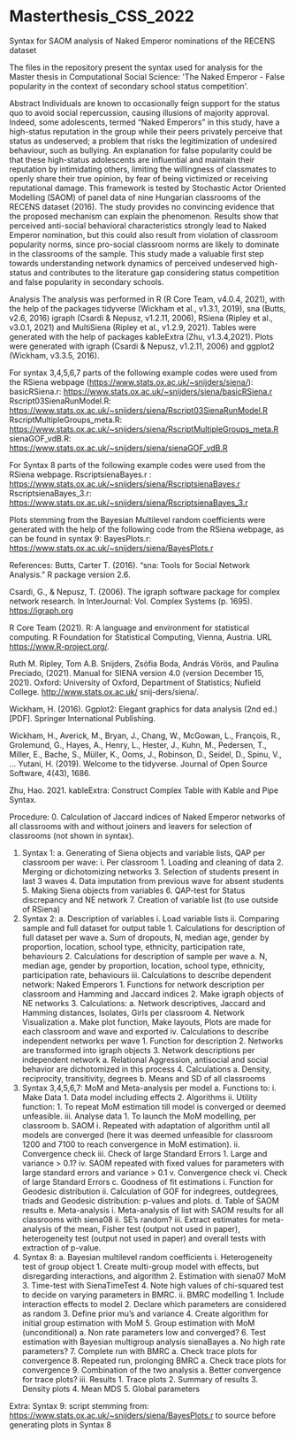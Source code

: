 # Masterthesis_CSS_2022
Syntax for SAOM analysis of Naked Emperor nominations of the RECENS dataset

The files in the repository present the syntax used for analysis for the Master thesis in Computational Social Science:
'The Naked Emperor - False popularity in the context of secondary school status competition'.

Abstract
Individuals are known to occasionally feign support for the status quo to avoid social repercussion, causing illusions of majority approval. Indeed, some adolescents, termed “Naked Emperors” in this study, have a high-status reputation in the group while their peers privately perceive that status as undeserved; a problem that risks the legitimization of undesired behaviour, such as bullying. An explanation for false popularity could be that these high-status adolescents are influential and maintain their reputation by intimidating others, limiting the willingness of classmates to openly share their true opinion, by fear of being victimized or receiving reputational damage. This framework is tested by Stochastic Actor Oriented Modelling (SAOM) of panel data of nine Hungarian classrooms of the RECENS dataset (2016). The study provides no convincing evidence that the proposed mechanism can explain the phenomenon. Results show that perceived anti-social behavioral characteristics strongly lead to Naked Emperor nomination, but this could also result from violation of classroom popularity norms, since pro-social classroom norms are likely to dominate in the classrooms of the sample. This study made a valuable first step towards understanding network dynamics of perceived undeserved high-status and contributes to the literature gap considering status competition and false popularity in secondary schools. 

Analysis
The analysis was performed in R (R Core Team, v4.0.4, 2021), with the help of the packages tidyverse (Wickham et al., v1.3.1, 2019), sna (Butts, v2.6, 2016) igraph (Csardi & Nepusz, v1.2.11, 2006), RSiena (Ripley et al., v3.0.1, 2021) and MultiSiena (Ripley et al., v1.2.9, 2021). Tables were generated with the help of packages kableExtra (Zhu, v1.3.4,2021). Plots were generated with igraph (Csardi & Nepusz, v1.2.11, 2006) and ggplot2 (Wickham, v3.3.5, 2016). 

For syntax 3,4,5,6,7 parts of the following example codes were used from the RSiena webpage (https://www.stats.ox.ac.uk/~snijders/siena/):
basicRSiena.r: https://www.stats.ox.ac.uk/~snijders/siena/basicRSiena.r
Rscript03SienaRunModel.R: https://www.stats.ox.ac.uk/~snijders/siena/Rscript03SienaRunModel.R
RscriptMultipleGroups_meta.R: https://www.stats.ox.ac.uk/~snijders/siena/RscriptMultipleGroups_meta.R
sienaGOF_vdB.R: https://www.stats.ox.ac.uk/~snijders/siena/sienaGOF_vdB.R

For Syntax 8 parts of the following example codes were used from the RSiena webpage.
RscriptsienaBayes.r : https://www.stats.ox.ac.uk/~snijders/siena/RscriptsienaBayes.r
RscriptsienaBayes_3.r: https://www.stats.ox.ac.uk/~snijders/siena/RscriptsienaBayes_3.r

Plots stemming from the Bayesian Multilevel random coefficients were generated with the help of the following code from the RSiena webpage, as can be found in syntax 9:
BayesPlots.r: https://www.stats.ox.ac.uk/~snijders/siena/BayesPlots.r

References:
Butts, Carter T. (2016). “sna: Tools for Social Network Analysis.” R package version 2.6.

Csardi, G., & Nepusz, T. (2006). The igraph software package for complex network research. 
In InterJournal: Vol. Complex Systems (p. 1695). https://igraph.org

R Core Team (2021). R: A language and environment for statistical computing. R Foundation 
for Statistical Computing, Vienna, Austria. URL https://www.R-project.org/.

Ruth M. Ripley, Tom A.B. Snijders, Zsófia Boda, András Vörös, and Paulina Preciado,
(2021). Manual for SIENA version 4.0 (version December 15, 2021). Oxford: University of Oxford, Department of Statistics; Nufield College. http://www.stats.ox.ac.uk/ snij-ders/siena/.

Wickham, H. (2016). Ggplot2: Elegant graphics for data analysis (2nd ed.) [PDF]. Springer 
International Publishing.

Wickham, H., Averick, M., Bryan, J., Chang, W., McGowan, L., François, R., Grolemund, 
G., Hayes, A., Henry, L., Hester, J., Kuhn, M., Pedersen, T., Miller, E., Bache, S., 
Müller, K., Ooms, J., Robinson, D., Seidel, D., Spinu, V., … Yutani, H. (2019). Welcome to the tidyverse. Journal of Open Source Software, 4(43), 1686.

Zhu, Hao. 2021. kableExtra: Construct Complex Table with Kable and Pipe Syntax.

Procedure:
0.	Calculation of Jaccard indices of Naked Emperor networks of all classrooms with and without joiners and leavers for selection of classrooms (not shown in syntax).
1.	Syntax 1:
    a.	Generating of Siena objects and variable lists, QAP per classroom per wave:
        i.	Per classroom
                            1.	Loading and cleaning of data
                            2.	Merging or dichotomizing networks
                            3.	Selection of students present in last 3 waves
                            4.	Data imputation from previous wave for absent students 
                            5.	Making Siena objects from variables
                            6.	QAP-test for Status discrepancy and NE network
                            7.	Creation of variable list (to use outside of RSiena)
2.	Syntax 2: 
    a.	Description of variables
        i.	Load variable lists
        ii.	Comparing sample and full dataset for output table
                            1.	Calculations for description of full dataset per wave
                                a.	Sum of dropouts, N, median age, gender by proportion, location, school type,                                      ethnicity, participation rate, behaviours
                            2.	Calculations for description of sample per wave
                                a.	N, median age, gender by proportion, location, school type, ethnicity,                                            participation rate, behaviours
       iii.	Calculations to describe dependent network: Naked Emperors
                            1.	Functions for network description per classroom and Hamming and Jaccard indices
                            2.	Make igraph objects of NE networks
                            3.	Calculations:
                                 a.	Network descriptives, Jaccard and Hamming distances, Isolates, Girls per                                         classroom
                            4.	Network Visualization
                                 a.	Make plot function, Make layouts, Plots are made for each classroom and wave                                     and exported
        iv.	Calculations to describe independent networks per wave
                            1.	Function for description
                            2.	Networks are transformed into igraph objects
                            3.	Network descriptions per independent network
                                  a.	Relational Aggression, antisocial and social behavior are dichotomized in                                       this process
                            4.	Calculations
                                  a.	Density, reciprocity, transitivity, degrees
                            b.	Means and SD of all classrooms
3.	Syntax 3,4,5,6,7: MoM and Meta-analysis per model
          a.	Functions to:
                          i.	Make Data
                                      1.	Data model including effects
                                      2.	Algorithms
                          ii.	Utility function:
                                      1.	To repeat MoM estimation till model is converged or deemed unfeasible.
                         iii.	Analyse data
                                      1.	To launch the MoM modelling, per classroom
          b.	SAOM
                        i.	Repeated with adaptation of algorithm until all models are converged (here it was 
                        deemed unfeasible for classroom 1200 and 7100 to reach convergence in MoM estimation).
                        ii.	Convergence check
                        iii.	Check of large Standard Errors
                                      1.	Large and variance > 0.1?
                        iv.	SAOM repeated with fixed values for parameters with large standard errors and                                   variance > 0.1
                        v.	Convergence check
                        vi.	Check of large Standard Errors
          c.	Goodness of fit estimations
                        i.	Function for Geodesic distribution
                        ii.	Calculation of GOF for indegrees, outdegrees, triads and Geodesic distribution:                                 p-values and plots.
          d.	Table of SAOM results
          e.	Meta-analysis
                         i.	Meta-analysis of list with SAOM results for all classrooms with siena08
                         ii.	SE’s random?
                         iii.	Extract estimates for meta-analysis of the mean,  Fisher test (output not used                                   in paper), heterogeneity test (output not used in paper) and overall tests with                                extraction of p-value.
4.	Syntax 8: 
        a.	Bayesian multilevel random coefficients
                        i.	Heterogeneity test of group object
                                1.	Create multi-group model with effects, but disregarding interactions, and                                       algorithm
                                2.	Estimation with siena07 MoM
                                3.	Time-test with SienaTimeTest
                                4.	Note high values of chi-squared test to decide on varying parameters in                                         BMRC.
                        ii.	BMRC modelling
                                1.	Include interaction effects to model
                                2.	Declare which parameters are considered as random
                                3.	Define prior mu’s and variance
                                4.	Create algorithm for initial group estimation with MoM
                                5.	Group estimation with MoM (unconditional)
                                      a.	Non rate parameters low and converged?
                                6.	Test estimation with Bayesian multigroup analysis sienaBayes
                                          a.	No high rate parameters?
                                7.	Complete run with BMRC
                                          a.	Check trace plots for convergence
                                8.	Repeated run, prolonging BMRC
                                          a.	Check trace plots for convergence
                                9.	Combination of the two analysis
                                          a.	Better convergence for trace plots?
                        iii.	Results
                                1.	Trace plots
                                2.	Summary of results
                                3.	Density plots
                                4.	Mean MDS
                                5.	Global parameters

Extra: Syntax 9: script stemming from: https://www.stats.ox.ac.uk/~snijders/siena/BayesPlots.r
 to source before generating plots in Syntax 8

